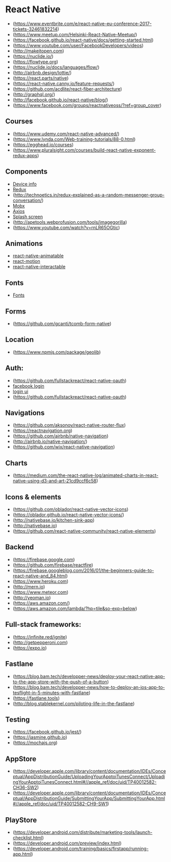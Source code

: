 # React Native

- (https://www.eventbrite.com/e/react-native-eu-conference-2017-tickets-32461832214)
- (https://www.meetup.com/Helsinki-React-Native-Meetup/)
- (https://facebook.github.io/react-native/docs/getting-started.html)
- (https://www.youtube.com/user/FacebookDevelopers/videos)
- (http://makeitopen.com)
- (https://nuclide.io/)
- (https://flowtype.org)
- (https://nuclide.io/docs/languages/flow/)
- (http://airbnb.design/lottie/)
- (https://react.parts/native)
- (https://react-native.canny.io/feature-requests/)
- (https://github.com/acdlite/react-fiber-architecture)
- (http://graphql.org/) 
- (http://facebook.github.io/react-native/blog/)
- (https://www.facebook.com/groups/reactnativeoss/?ref=group_cover)

## Courses
- (https://www.udemy.com/react-native-advanced/)
- (https://www.lynda.com/Web-training-tutorials/88-0.html)
- (https://egghead.io/courses)
- (https://www.pluralsight.com/courses/build-react-native-exponent-redux-apps)

## Components

- [Device info](https://github.com/rebeccahughes/react-native-device-info)
- [Redux](http://blog.tylerbuchea.com/super-simple-react-redux-application-example/)
- (http://technoetics.in/redux-explained-as-a-random-messenger-group-conversation/)
- [Mobx](https://blog.callstack.io/write-react-native-apps-in-2017-style-with-mobx-e2dffc209fcb)
- [Axios](https://github.com/mzabriskie/axios)
- [Splash screen](https://medium.com/handlebar-labs/how-to-add-a-splash-screen-to-a-react-native-app-ios-and-android-30a3cec835ae)
- (http://apetools.webprofusion.com/tools/imagegorilla)
- (https://www.youtube.com/watch?v=rnLR65OGtic)

## Animations
- [react-native-animatable](https://github.com/oblador/react-native-animatable)
- [react-motion](https://github.com/chenglou/react-motion)
- [react-native-interactable](https://github.com/wix/react-native-interactable)

## Fonts
- [Fonts](https://github.com/dabit3/react-native-fonts)

## Forms
- (https://github.com/gcanti/tcomb-form-native)

## Location
- (https://www.npmjs.com/package/geolib)

## Auth:
- (https://github.com/fullstackreact/react-native-oauth)
- [facebook login](https://www.youtube.com/watch?v=rAXVKapP5cM)
- [login ui](https://www.youtube.com/watch?v=1xu1eeRCPEk)
- (https://github.com/fullstackreact/react-native-oauth)

## Navigations
- (https://github.com/aksonov/react-native-router-flux)
- (https://reactnavigation.org)
- (https://github.com/airbnb/native-navigation)
- (http://airbnb.io/native-navigation/)
- (https://github.com/wix/react-native-navigation)

## Charts
- (https://medium.com/the-react-native-log/animated-charts-in-react-native-using-d3-and-art-21cd9ccf6c58)

## Icons & elements
- (https://github.com/oblador/react-native-vector-icons)
- (https://oblador.github.io/react-native-vector-icons/)
- (http://nativebase.io/kitchen-sink-app)
- (http://nativebase.io)
- (https://github.com/react-native-community/react-native-elements)

## Backend
- (https://firebase.google.com)
- (https://github.com/firebase/reactfire)
- (https://firebase.googleblog.com/2016/01/the-beginners-guide-to-react-native-and_84.html)
- (https://www.heroku.com)
- (http://mern.io)
- (https://www.meteor.com)
- (http://yeoman.io)
- (https://aws.amazon.com/)
- (https://aws.amazon.com/lambda/?hp=tile&so-exp=below)

## Full-stack frameworks:
- (https://infinite.red/ignite)
- (http://getpepperoni.com)
- (https://expo.io)

## Fastlane

- (https://blog.bam.tech/developper-news/deploy-your-react-native-app-to-the-app-store-with-the-push-of-a-button)
- (https://blog.bam.tech/developper-news/how-to-deploy-an-ios-app-to-tesflight-in-5-minutes-with-fastlane)
- (https://fastlane.tools)
- (http://blog.stablekernel.com/piloting-life-in-the-fastlane)

## Testing
- (https://facebook.github.io/jest/)
- (https://jasmine.github.io)
- (https://mochajs.org)

## AppStore
- (https://developer.apple.com/library/content/documentation/IDEs/Conceptual/AppDistributionGuide/UploadingYourApptoiTunesConnect/UploadingYourApptoiTunesConnect.html#//apple_ref/doc/uid/TP40012582-CH36-SW2)
- (https://developer.apple.com/library/content/documentation/IDEs/Conceptual/AppDistributionGuide/SubmittingYourApp/SubmittingYourApp.html#//apple_ref/doc/uid/TP40012582-CH9-SW1)

## PlayStore
- (https://developer.android.com/distribute/marketing-tools/launch-checklist.html)
- (https://developer.android.com/preview/index.html)
- (https://developer.android.com/training/basics/firstapp/running-app.html)
